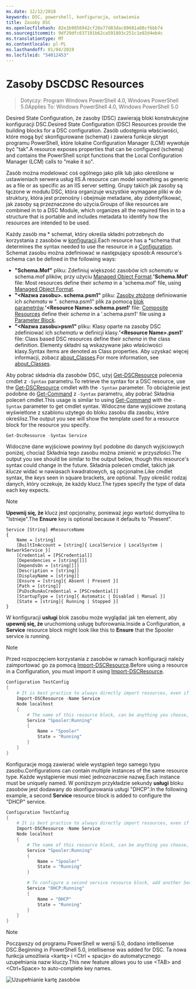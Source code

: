 ```yaml
---
ms.date: 12/12/2018
keywords: DSC, powershell, konfiguracja, ustawienia
title: Zasoby DSC
ms.openlocfilehash: 02e1b9856942cf28e77d83dac89681a08cf6bb74
ms.sourcegitcommit: 9df29dfc637191b62ca591893c251c1e02d4eb4c
ms.translationtype: MT
ms.contentlocale: pl-PL
ms.lasthandoff: 01/04/2019
ms.locfileid: "54012453"
---
```

# <a name="dsc-resources"></a><span data-ttu-id="e3f1a-103">Zasoby DSC</span><span class="sxs-lookup"><span data-stu-id="e3f1a-103">DSC Resources</span></span>

><span data-ttu-id="e3f1a-104">Dotyczy: Program Windows PowerShell 4.0, Windows PowerShell 5.0</span><span class="sxs-lookup"><span data-stu-id="e3f1a-104">Applies To: Windows PowerShell 4.0, Windows PowerShell 5.0</span></span>

<span data-ttu-id="e3f1a-105">Desired State Configuration, że zasoby (DSC) zawierają bloki konstrukcyjne konfiguracji DSC.</span><span class="sxs-lookup"><span data-stu-id="e3f1a-105">Desired State Configuration (DSC) Resources provide the building blocks for a DSC configuration.</span></span> <span data-ttu-id="e3f1a-106">Zasób udostępnia właściwości, które mogą być skonfigurowane (schemat) i zawiera funkcje skrypt programu PowerShell, które lokalne Configuration Manager (LCM) wywołuje być "tak".</span><span class="sxs-lookup"><span data-stu-id="e3f1a-106">A resource exposes properties that can be configured (schema) and contains the PowerShell script functions that the Local Configuration Manager (LCM) calls to "make it so".</span></span>

<span data-ttu-id="e3f1a-107">Zasób można modelować coś ogólnego jako plik lub jako określone w ustawieniach serwera usług IIS.</span><span class="sxs-lookup"><span data-stu-id="e3f1a-107">A resource can model something as generic as a file or as specific as an IIS server setting.</span></span>  <span data-ttu-id="e3f1a-108">Grupy takich jak zasoby są łączone w modułu DSC, która organizuje wszystkie wymagane pliki w do struktury, która jest przenośny i obejmuje metadane, aby zidentyfikować, jak zasoby są przeznaczone do użycia.</span><span class="sxs-lookup"><span data-stu-id="e3f1a-108">Groups of like resources are combined in to a DSC Module, which organizes all the required files in to a structure that is portable and includes metadata to identify how the resources are intended to be used.</span></span>

<span data-ttu-id="e3f1a-109">Każdy zasób ma \* schemat, który określa składni potrzebnych do korzystania z zasobów w [konfiguracji](../configurations/configurations.md).</span><span class="sxs-lookup"><span data-stu-id="e3f1a-109">Each resource has a \*schema that determines the syntax needed to use the resource in a [Configuration](../configurations/configurations.md).</span></span> <span data-ttu-id="e3f1a-110">Schemat zasobu można zdefiniować w następujący sposób:</span><span class="sxs-lookup"><span data-stu-id="e3f1a-110">A resource's schema can be defined in the following ways:</span></span>

- <span data-ttu-id="e3f1a-111">**"Schema.Mof"** pliku: Zdefiniuj większość zasobów ich *schematu* w schema.mof plików, przy użyciu [Managed Object Format](/windows/desktop/wmisdk/managed-object-format--mof-).</span><span class="sxs-lookup"><span data-stu-id="e3f1a-111">**'Schema.Mof'** file: Most resources define their *schema* in a 'schema.mof' file, using [Managed Object Format](/windows/desktop/wmisdk/managed-object-format--mof-).</span></span>
- <span data-ttu-id="e3f1a-112">**"\<Nazwa zasobu\>. schema.psm1"** pliku: [Zasoby złożone](../configurations/compositeConfigs.md) definiowanie ich *schematu* w "<ResourceName>. schema.psm1" plik za pomocą [blok parametrów](/powershell/module/microsoft.powershell.core/about/about_functions?view=powershell-6#functions-with-parameters).</span><span class="sxs-lookup"><span data-stu-id="e3f1a-112">**'\<Resource Name\>.schema.psm1'** file: [Composite Resources](../configurations/compositeConfigs.md) define their *schema* in a '<ResourceName>.schema.psm1' file using a [Parameter Block](/powershell/module/microsoft.powershell.core/about/about_functions?view=powershell-6#functions-with-parameters).</span></span>
- <span data-ttu-id="e3f1a-113">**"\<Nazwa zasobu\>psm1"** pliku: Klasy oparte na zasoby DSC zdefiniować ich *schematu* w definicji klasy.</span><span class="sxs-lookup"><span data-stu-id="e3f1a-113">**'\<Resource Name\>.psm1'** file: Class based DSC resources define their *schema* in the class definition.</span></span> <span data-ttu-id="e3f1a-114">Elementy składni są wskazywane jako właściwości klasy.</span><span class="sxs-lookup"><span data-stu-id="e3f1a-114">Syntax items are denoted as Class properties.</span></span> <span data-ttu-id="e3f1a-115">Aby uzyskać więcej informacji, zobacz [about_Classes](/powershell/module/psdesiredstateconfiguration/about/about_classes_and_dsc).</span><span class="sxs-lookup"><span data-stu-id="e3f1a-115">For more information, see [about_Classes](/powershell/module/psdesiredstateconfiguration/about/about_classes_and_dsc).</span></span>

<span data-ttu-id="e3f1a-116">Aby pobrać składnia dla zasobów DSC, użyj [Get-DSCResource](/powershell/module/PSDesiredStateConfiguration/Get-DscResource) polecenia cmdlet z `-Syntax` parametru.</span><span class="sxs-lookup"><span data-stu-id="e3f1a-116">To retrieve the syntax for a DSC resource, use the [Get-DSCResource](/powershell/module/PSDesiredStateConfiguration/Get-DscResource) cmdlet with the `-Syntax` parameter.</span></span> <span data-ttu-id="e3f1a-117">To obciążenie jest podobne do [Get-Command](/powershell/module/microsoft.powershell.core/get-command) z `-Syntax` parametru, aby pobrać Składnia poleceń cmdlet.</span><span class="sxs-lookup"><span data-stu-id="e3f1a-117">This usage is similar to using [Get-Command](/powershell/module/microsoft.powershell.core/get-command) with the `-Syntax` parameter to get cmdlet syntax.</span></span> <span data-ttu-id="e3f1a-118">Widoczne dane wyjściowe zostaną wyświetlone z szablonu użytego do bloku zasobu dla zasobu, które określisz.</span><span class="sxs-lookup"><span data-stu-id="e3f1a-118">The output you see will show the template used for a resource block for the resource you specify.</span></span>

```powershell
Get-DscResource -Syntax Service
```

<span data-ttu-id="e3f1a-119">Widoczne dane wyjściowe powinny być podobne do danych wyjściowych poniżej, chociaż Składnia tego zasobu można zmienić w przyszłości.</span><span class="sxs-lookup"><span data-stu-id="e3f1a-119">The output you see should be similar to the output below, though this resource's syntax could change in the future.</span></span> <span data-ttu-id="e3f1a-120">Składnia poleceń cmdlet, takich jak *klucze* widać w nawiasach kwadratowych, są opcjonalne.</span><span class="sxs-lookup"><span data-stu-id="e3f1a-120">Like cmdlet syntax, the *keys* seen in square brackets, are optional.</span></span> <span data-ttu-id="e3f1a-121">Typy określić rodzaj danych, który oczekuje, że każdy klucz.</span><span class="sxs-lookup"><span data-stu-id="e3f1a-121">The types specify the type of data each key expects.</span></span>

> [!NOTE]
> <span data-ttu-id="e3f1a-122">**Upewnij się, że** klucz jest opcjonalny, ponieważ jego wartość domyślna to "Istnieje".</span><span class="sxs-lookup"><span data-stu-id="e3f1a-122">The **Ensure** key is optional because it defaults to "Present".</span></span>

```output
Service [String] #ResourceName
{
    Name = [string]
    [BuiltInAccount = [string]{ LocalService | LocalSystem | NetworkService }]
    [Credential = [PSCredential]]
    [Dependencies = [string[]]]
    [DependsOn = [string[]]]
    [Description = [string]]
    [DisplayName = [string]]
    [Ensure = [string]{ Absent | Present }]
    [Path = [string]]
    [PsDscRunAsCredential = [PSCredential]]
    [StartupType = [string]{ Automatic | Disabled | Manual }]
    [State = [string]{ Running | Stopped }]
}
```

<span data-ttu-id="e3f1a-123">W konfiguracji **usługi** blok zasobu może wyglądać jak ten element, aby **upewnij się, że** uruchomioną usługę buforowania.</span><span class="sxs-lookup"><span data-stu-id="e3f1a-123">Inside a Configuration, a **Service** resource block might look like this to **Ensure** that the Spooler service is running.</span></span>

> [!NOTE]
> <span data-ttu-id="e3f1a-124">Przed rozpoczęciem korzystania z zasobów w ramach konfiguracji należy zaimportować go za pomocą [Import-DSCResource](../configurations/import-dscresource.md).</span><span class="sxs-lookup"><span data-stu-id="e3f1a-124">Before using a resource in a Configuration, you must import it using [Import-DSCResource](../configurations/import-dscresource.md).</span></span>

```powershell
Configuration TestConfig
{
    # It is best practice to always directly import resources, even if the resource is a built-in resource.
    Import-DSCResource -Name Service
    Node localhost
    {
        # The name of this resource block, can be anything you choose, as long as it is of type [String] as indicated by the schema.
        Service "Spooler:Running"
        {
            Name = "Spooler"
            State = "Running"
        }
    }
}
```

<span data-ttu-id="e3f1a-125">Konfiguracje mogą zawierać wiele wystąpień tego samego typu zasobu.</span><span class="sxs-lookup"><span data-stu-id="e3f1a-125">Configurations can contain multiple instances of the same resource type.</span></span> <span data-ttu-id="e3f1a-126">Każde wystąpienie musi mieć jednoznacznie nazwę.</span><span class="sxs-lookup"><span data-stu-id="e3f1a-126">Each instance must be uniquely named.</span></span> <span data-ttu-id="e3f1a-127">W poniższym przykładzie sekundy **usługi** bloku zasobów jest dodawany do skonfigurowania usługi "DHCP".</span><span class="sxs-lookup"><span data-stu-id="e3f1a-127">In the following example, a second **Service** resource block is added to configure the "DHCP" service.</span></span>

```powershell
Configuration TestConfig
{
    # It is best practice to always directly import resources, even if the resource is a built-in resource.
    Import-DSCResource -Name Service
    Node localhost
    {
        # The name of this resource block, can be anything you choose, as long as it is of type [String] as indicated by the schema.
        Service "Spooler:Running"
        {
            Name = "Spooler"
            State = "Running"
        }

        # To configure a second service resource block, add another Service resource block and use a unique name.
        Service "DHCP:Running"
        {
            Name = "DHCP"
            State = "Running"
        }
    }
}
```

> [!NOTE]
> <span data-ttu-id="e3f1a-128">Począwszy od programu PowerShell w wersji 5.0, dodano intellisense DSC.</span><span class="sxs-lookup"><span data-stu-id="e3f1a-128">Beginning in PowerShell 5.0, intellisense was added for DSC.</span></span> <span data-ttu-id="e3f1a-129">Ta nowa funkcja umożliwia \<kartę\> i \<Ctrl + spacja\> do automatycznego uzupełniania nazw kluczy.</span><span class="sxs-lookup"><span data-stu-id="e3f1a-129">This new feature allows you to use \<TAB\> and \<Ctrl+Space\> to auto-complete key names.</span></span>

![Uzupełnianie kartę zasobów](../media/resource-tabcompletion.png)
